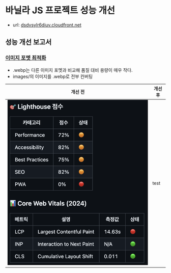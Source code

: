 # 바닐라 JS 프로젝트 성능 개선
- url: [dsdvsylr6diuv.cloudfront.net](dsdvsylr6diuv.cloudfront.net)

## 성능 개선 보고서

### [이미지 포멧 최적화](https://github.com/temeraire97/front_3rd_chapter4-2_basic/commit/3032ab634aadd91de591e884f649d4a23133667d)
- .webp는 다른 이미지 포멧과 비교해 품질 대비 용량이 매우 작다.
- images/의 이미지를 .webp로 전부 컨버팅

| 개선 전                                        | 개선 후 |
| ---------------------------------------------- | ------- |
| ![alt text](report/images/refactor_origin.png) | test    |